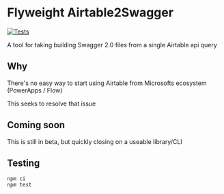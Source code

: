 # Flyweight Airtable2Swagger
[![Tests](https://github.com/flyweightcloud/airtable2swagger/actions/workflows/test.yml/badge.svg)](https://github.com/flyweightcloud/airtable2swagger/actions/workflows/test.yml)

A tool for taking building Swagger 2.0 files from a single Airtable api query

## Why

There's no easy way to start using Airtable from Microsofts ecosystem (PowerApps / Flow)

This seeks to resolve that issue

## Coming soon

This is still in beta, but quickly closing on a useable library/CLI

## Testing

```
npm ci
npm test
```